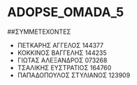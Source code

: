 # ADOPSE_OMADA_5

##ΣΥΜΜΕΤΕΧΟΝΤΕΣ

 - ΠΕΤΚΑΡΗΣ ΑΓΓΕΛΟΣ 144377
 - ΚΟΚΚΙΝΟΣ ΒΑΓΓΕΛΗΣ 144235
 - ΓΙΩΤΑΣ ΑΛΕΞΑΝΔΡΟΣ 073268
 - ΤΣΑΛΙΚΗΣ ΕΥΣΤΡΑΤΙΟΣ  164760
 - ΠΑΠΑΔΟΠΟΥΛΟΣ ΣΤΥΛΙΑΝΟΣ 123909






